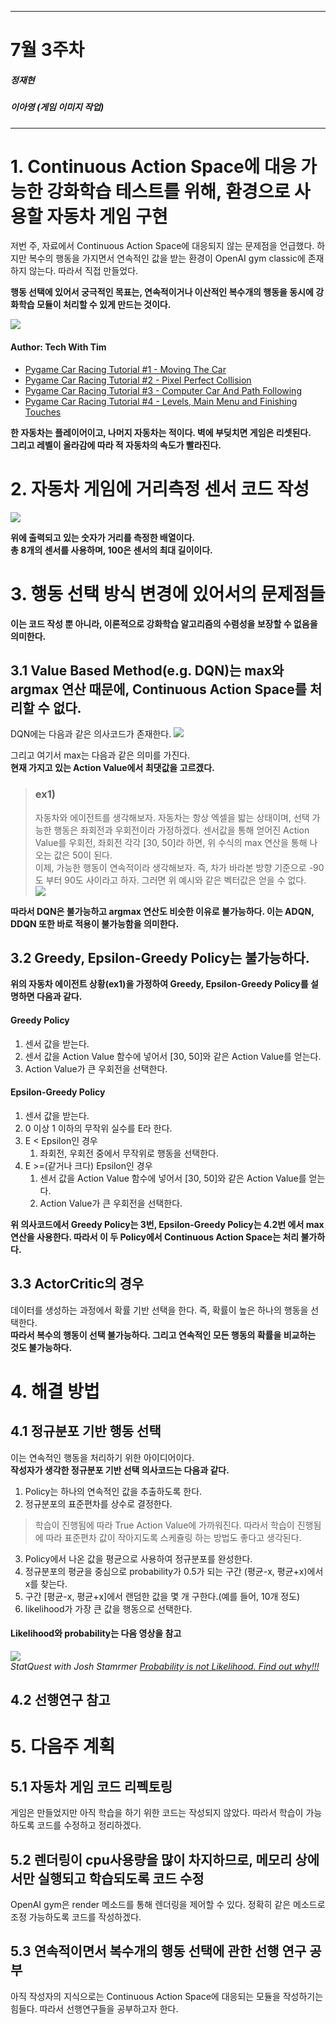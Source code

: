 
---
# 7월 3주차
##### 정재현
##### 이아영 (게임 이미지 작업)
---

# 1. Continuous Action Space에 대응 가능한 강화학습 테스트를 위해, 환경으로 사용할 자동차 게임 구현

저번 주, 자료에서 Continuous Action Space에 대응되지 않는 문제점을 언급했다. 하지만 복수의 행동을 가지면서 연속적인 값을 받는 환경이 OpenAI gym classic에 존재하지 않는다.
따라서 직접 만들었다.

**행동 선택에 있어서 궁극적인 목표는, 연속적이거나 이산적인 복수개의 행동을 동시에 강화학습 모듈이 처리할 수 있게 만드는 것이다.**

![](CarRacing.png)<br/>
#### Author: Tech With Tim 
- [Pygame Car Racing Tutorial #1 - Moving The Car](https://www.youtube.com/watch?v=L3ktUWfAMPg&ab_channel=TechWithTim)
- [Pygame Car Racing Tutorial #2 - Pixel Perfect Collision](https://www.youtube.com/watch?v=WfqXcyF0_b0&ab_channel=TechWithTim)
- [Pygame Car Racing Tutorial #3 - Computer Car And Path Following](https://www.youtube.com/watch?v=V_B5ZCli-rA&ab_channel=TechWithTim)
- [Pygame Car Racing Tutorial #4 - Levels, Main Menu and Finishing Touches](https://www.youtube.com/watch?v=agnVylvZ038&ab_channel=TechWithTim)

**한 자동차는 플레이어이고, 나머지 자동차는 적이다. 벽에 부딪치면 게임은 리셋된다.**<br/>
**그리고 레벨이 올라감에 따라 적 자동차의 속도가 빨라진다.**

# 2. 자동차 게임에 거리측정 센서 코드 작성

![](RayTrace.png)<br/>

**위에 출력되고 있는 숫자가 거리를 측정한 배열이다.**<br/>
**총 8개의 센서를 사용하며, 100은 센서의 최대 길이이다.**

# 3. 행동 선택 방식 변경에 있어서의 문제점들

**이는 코드 작성 뿐 아니라, 이론적으로 강화학습 알고리즘의 수렴성을 보장할 수 없음을 의미한다.**

## 3.1 Value Based Method(e.g. DQN)는 max와 argmax 연산 때문에, Continuous Action Space를 처리할 수 없다.

DQN에는 다음과 같은 의사코드가 존재한다.
![](DQN_max_term.png)<br/>

그리고 여기서 max는 다음과 같은 의미를 가진다.<br/>
**현재 가지고 있는 Action Value에서 최댓값을 고르겠다.**

> ### ex1)<br/>
> 자동차와 에이전트를 생각해보자. 자동차는 항상 엑셀을 밟는 상태이며, 선택 가능한 행동은 좌회전과 우회전이라 가정하겠다.
> 센서값을 통해 얻어진 Action Value를 우회전, 좌회전 각각 [30, 50]라 하면, 위 수식의 max 연산을 통해 나오는 값은 50이 된다.<br/>
> 이제, 가능한 행동이 연속적이라 생각해보자. 즉, 차가 바라본 방향 기준으로 -90도 부터 90도 사이라고 하자. 그러면 위 예시와 같은 벡터값은 얻을 수 없다.<br/>
> ![](ex1.png)<br/>

**따라서 DQN은 불가능하고 argmax 연산도 비슷한 이유로 불가능하다. 이는 ADQN, DDQN 또한 바로 적용이 불가능함을 의미한다.**

## 3.2 Greedy, Epsilon-Greedy Policy는 불가능하다.

**위의 자동차 에이전트 상황(ex1)을 가정하여 Greedy, Epsilon-Greedy Policy를 설명하면 다음과 같다.**

#### Greedy Policy
1. 센서 값을 받는다.
2. 센서 값을 Action Value 함수에 넣어서 [30, 50]와 같은 Action Value를 얻는다.
3. Action Value가 큰 우회전을 선택한다.

#### Epsilon-Greedy Policy
1. 센서 값을 받는다.
2. 0 이상 1 이하의 무작위 실수를 E라 한다.
3. E < Epsilon인 경우
    1. 좌회전, 우회전 중에서 무작위로 행동을 선택한다.
4. E >=(같거나 크다) Epsilon인 경우
    1. 센서 값을 Action Value 함수에 넣어서 [30, 50]와 같은 Action Value를 얻는다.
    2. Action Value가 큰 우회전을 선택한다.

**위 의사코드에서 Greedy Policy는 3번, Epsilon-Greedy Policy는 4.2번 에서 max 연산을 사용한다. 따라서 이 두 Policy에서 Continuous Action Space는 처리 불가하다.**

## 3.3 ActorCritic의 경우

데이터를 생성하는 과정에서 확률 기반 선택을 한다. 즉, 확률이 높은 하나의 행동을 선택한다.<br/>
**따라서 복수의 행동이 선택 불가능하다. 그리고 연속적인 모든 행동의 확률을 비교하는 것도 불가능하다.**

# 4. 해결 방법

## 4.1 정규분포 기반 행동 선택

이는 연속적인 행동을 처리하기 위한 아이디어이다.<br/>
**작성자가 생각한 정규분포 기반 선택 의사코드는 다음과 같다.**

1. Policy는 하나의 연속적인 값을 추출하도록 한다.
2. 정규분포의 표준편차를 상수로 결정한다. 
> 학습이 진행됨에 따라 True Action Value에 가까워진다. 따라서 학습이 진행됨에 따라 표준편차 값이 작아지도록 스케쥴링 하는 방법도 좋다고 생각된다.
3. Policy에서 나온 값을 평균으로 사용하여 정규분포를 완성한다.
4. 정규분포의 평균을 중심으로 probability가 0.5가 되는 구간 (평균-x, 평균+x)에서 x를 찾는다.
5. 구간 [평균-x, 평균+x]에서 랜덤한 값을 몇 개 구한다.(예를 들어, 10개 정도)
6. likelihood가 가장 큰 값을 행동으로 선택한다.

#### Likelihood와 probability는 다음 영상을 참고
![](likelihood.png)<br/>
*StatQuest with Josh Stamrmer [Probability is not Likelihood. Find out why!!!](https://www.youtube.com/watch?v=pYxNSUDSFH4&ab_channel=StatQuestwithJoshStarmer)*

## 4.2 선행연구 참고

# 5. 다음주 계획

## 5.1 자동차 게임 코드 리펙토링

게임은 만들었지만 아직 학습을 하기 위한 코드는 작성되지 않았다. 따라서 학습이 가능하도록 코드를 수정하고 정리하겠다.

## 5.2 렌더링이 cpu사용량을 많이 차지하므로, 메모리 상에서만 실행되고 학습되도록 코드 수정

OpenAI gym은 render 메소드를 통해 렌더링을 제어할 수 있다. 정확히 같은 메소드로 조정 가능하도록 코드를 작성하겠다.

## 5.3 연속적이면서 복수개의 행동 선택에 관한 선행 연구 공부

아직 작성자의 지식으로는 Continuous Action Space에 대응되는 모듈을 작성하기는 힘들다. 따라서 선행연구들을 공부하고자 한다.
